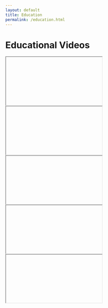 ```yaml
---
layout: default
title: Education
permalink: /education.html
---
```


<h1 style="header">Educational Videos</h1>

<div class="shorts-carousel">
  <div class="carousel-slide">
    <iframe allowfullscreen></iframe>
  </div>
  <div class="carousel-slide">
    <iframe allowfullscreen></iframe>
    <div class="overlay-div" onclick="moveCarousel(1)"></div>
  </div>
  <div class="carousel-slide">
    <iframe allowfullscreen></iframe>
  </div>
  <div class="carousel-slide">
    <iframe allowfullscreen></iframe>
    <div class="overlay-div" onclick="moveCarousel(-1)"></div>
  </div>
  <div class="carousel-slide">
    <iframe allowfullscreen></iframe>
  </div>
</div>

<script>
  /* Reverse order */
  const videoIds = [
    "GI2yXCMt6qY",
    "mxb1spl3uEQ",
    "UmADIP7Eneo",
    "bKHeCYNw9bY",
    "5VvCXdIaX_k",
    "ef1_NUR4aig",
    "oQPZyqFDFJc",
    "pPo5bd8tm2Y"
  ];

  let currVideoIndex = 0;

  let items = document.querySelectorAll('.carousel-slide');
  let videoItems = document.querySelectorAll('.carousel-slide iframe');

  function loadElements(direction) {
    let active = 2 + direction;
    items[active].style.transform = 'none';
    items[active].style.zIndex = 1;
    items[active].style.filter = 'none';
    items[active].style.opacity = 1;
    videoItems[active].style.pointerEvents = 'none';
    videoItems[active].style.cursor = 'pointer';

    var stt = 0;
    for (var i = active + 1; i < items.length; i++) {
      stt++;
      x = 120*stt;
      scale = 1 - 0.1*stt;
      items[i].style.transform = "translateX(" + x + "px) scale(" + scale + ')';
      items[i].style.zIndex = -stt;
      items[i].style.filter = 'blue(5px)';
      items[i].style.opacity = stt > 1 ? 0 : 0.6;      
      videoItems[i].style.pointerEvents = 'none';
    }

    stt = 0;
    for (var i = active - 1; i >= 0; i--) {
      stt++;
      x = -120*stt;
      scale = 1 - 0.1*stt;
      items[i].style.transform = "translateX(" + x + "px) scale(" + scale + ')';
      items[i].style.zIndex = -stt;
      items[i].style.filter = 'blue(5px)';
      items[i].style.opacity = stt > 1 ? 0 : 0.6;      
      videoItems[i].style.pointerEvents = 'none';
    }
  }

  function getUrl(videoIdIndex) {
    var videoId = videoIds[videoIdIndex];
    return "https://www.youtube.com/embed/" + videoId;
  }

  function loadVideos() {
    let active = 2;
    videoItems[active].src = getUrl(currVideoIndex);
    for (var i = active + 1; i < videoItems.length; i++) {
      index = (currVideoIndex + videoIds.length - 1)%videoIds.length;
      videoItems[i].src = getUrl(index);
    }
    for (var i = active - 1; i >= 0; i--) {
      index = (currVideoIndex + 1)%videoIds.length;
      videoItems[i].src = getUrl(index);
    }
  }

function loadAll() {
  loadVideos();
  loadElements(0);
}

function moveCarousel(direction) {
  loadElements(direction);
  currVideoIndex = (currVideoIndex + videoIds.length + direction)%videoIds.length;
  loadVideos();
}

document.addEventListener('DOMContentLoaded', loadAll);
</script>
